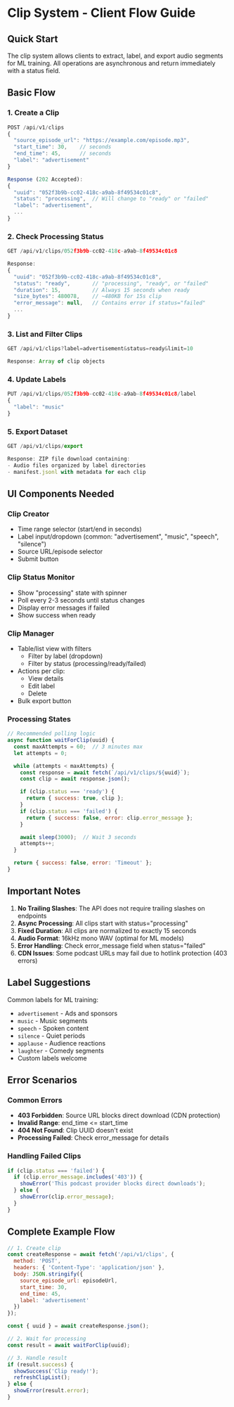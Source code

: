 # Clip System - Client Flow Guide

## Quick Start
The clip system allows clients to extract, label, and export audio segments for ML training. All operations are asynchronous and return immediately with a status field.

## Basic Flow

### 1. Create a Clip
```javascript
POST /api/v1/clips
{
  "source_episode_url": "https://example.com/episode.mp3",
  "start_time": 30,    // seconds
  "end_time": 45,      // seconds
  "label": "advertisement"
}

Response (202 Accepted):
{
  "uuid": "052f3b9b-cc02-418c-a9ab-8f49534c01c8",
  "status": "processing",  // Will change to "ready" or "failed"
  "label": "advertisement",
  ...
}
```

### 2. Check Processing Status
```javascript
GET /api/v1/clips/052f3b9b-cc02-418c-a9ab-8f49534c01c8

Response:
{
  "uuid": "052f3b9b-cc02-418c-a9ab-8f49534c01c8",
  "status": "ready",       // "processing", "ready", or "failed"
  "duration": 15,          // Always 15 seconds when ready
  "size_bytes": 480078,    // ~480KB for 15s clip
  "error_message": null,   // Contains error if status="failed"
  ...
}
```

### 3. List and Filter Clips
```javascript
GET /api/v1/clips?label=advertisement&status=ready&limit=10

Response: Array of clip objects
```

### 4. Update Labels
```javascript
PUT /api/v1/clips/052f3b9b-cc02-418c-a9ab-8f49534c01c8/label
{
  "label": "music"
}
```

### 5. Export Dataset
```javascript
GET /api/v1/clips/export

Response: ZIP file download containing:
- Audio files organized by label directories
- manifest.jsonl with metadata for each clip
```

## UI Components Needed

### Clip Creator
- Time range selector (start/end in seconds)
- Label input/dropdown (common: "advertisement", "music", "speech", "silence")
- Source URL/episode selector
- Submit button

### Clip Status Monitor
- Show "processing" state with spinner
- Poll every 2-3 seconds until status changes
- Display error messages if failed
- Show success when ready

### Clip Manager
- Table/list view with filters
  - Filter by label (dropdown)
  - Filter by status (processing/ready/failed)
- Actions per clip:
  - View details
  - Edit label
  - Delete
- Bulk export button

### Processing States
```javascript
// Recommended polling logic
async function waitForClip(uuid) {
  const maxAttempts = 60;  // 3 minutes max
  let attempts = 0;

  while (attempts < maxAttempts) {
    const response = await fetch(`/api/v1/clips/${uuid}`);
    const clip = await response.json();

    if (clip.status === 'ready') {
      return { success: true, clip };
    }
    if (clip.status === 'failed') {
      return { success: false, error: clip.error_message };
    }

    await sleep(3000);  // Wait 3 seconds
    attempts++;
  }

  return { success: false, error: 'Timeout' };
}
```

## Important Notes

1. **No Trailing Slashes**: The API does not require trailing slashes on endpoints
2. **Async Processing**: All clips start with status="processing"
3. **Fixed Duration**: All clips are normalized to exactly 15 seconds
4. **Audio Format**: 16kHz mono WAV (optimal for ML models)
5. **Error Handling**: Check error_message field when status="failed"
6. **CDN Issues**: Some podcast URLs may fail due to hotlink protection (403 errors)

## Label Suggestions
Common labels for ML training:
- `advertisement` - Ads and sponsors
- `music` - Music segments
- `speech` - Spoken content
- `silence` - Quiet periods
- `applause` - Audience reactions
- `laughter` - Comedy segments
- Custom labels welcome

## Error Scenarios

### Common Errors
- **403 Forbidden**: Source URL blocks direct download (CDN protection)
- **Invalid Range**: end_time <= start_time
- **404 Not Found**: Clip UUID doesn't exist
- **Processing Failed**: Check error_message for details

### Handling Failed Clips
```javascript
if (clip.status === 'failed') {
  if (clip.error_message.includes('403')) {
    showError('This podcast provider blocks direct downloads');
  } else {
    showError(clip.error_message);
  }
}
```

## Complete Example Flow
```javascript
// 1. Create clip
const createResponse = await fetch('/api/v1/clips', {
  method: 'POST',
  headers: { 'Content-Type': 'application/json' },
  body: JSON.stringify({
    source_episode_url: episodeUrl,
    start_time: 30,
    end_time: 45,
    label: 'advertisement'
  })
});

const { uuid } = await createResponse.json();

// 2. Wait for processing
const result = await waitForClip(uuid);

// 3. Handle result
if (result.success) {
  showSuccess('Clip ready!');
  refreshClipList();
} else {
  showError(result.error);
}
```